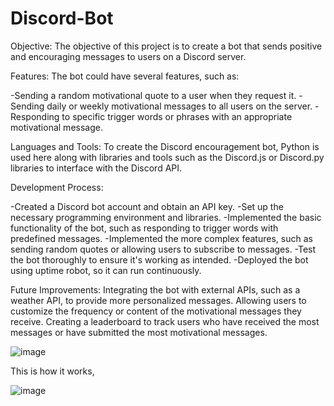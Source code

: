 # Discord-Bot
Objective: The objective of this project is to create a bot that sends positive and encouraging messages to users on a Discord server.

Features: The bot could have several features, such as:

-Sending a random motivational quote to a user when they request it.
-Sending daily or weekly motivational messages to all users on the server.
-Responding to specific trigger words or phrases with an appropriate motivational message.

Languages and Tools: To create the Discord encouragement bot, Python is used here along with libraries and tools such as the Discord.js or Discord.py libraries to interface with the Discord API.

Development Process: 

-Created a Discord bot account and obtain an API key.
-Set up the necessary programming environment and libraries.
-Implemented the basic functionality of the bot, such as responding to trigger words with predefined messages.
-Implemented the more complex features, such as sending random quotes or allowing users to subscribe to messages.
-Test the bot thoroughly to ensure it's working as intended.
-Deployed the bot using uptime robot, so it can run continuously.

Future Improvements: 
Integrating the bot with external APIs, such as a weather API, to provide more personalized messages.
Allowing users to customize the frequency or content of the motivational messages they receive.
Creating a leaderboard to track users who have received the most messages or have submitted the most motivational messages.

![image](https://user-images.githubusercontent.com/71041543/234486778-e7f08ffc-d852-4ac0-bc51-6aa4a18e4b22.png)

This is how it works,

![image](https://user-images.githubusercontent.com/71041543/234487015-581a236e-c673-4e67-9920-95fa06196e87.png)

